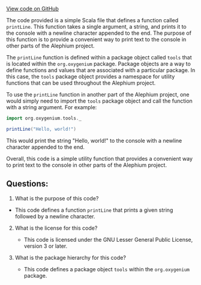 [View code on GitHub](https://github.com/oxygenium/oxygenium/tools/src/main/scala/org/oxygenium/tools/package.scala)

The code provided is a simple Scala file that defines a function called `printLine`. This function takes a single argument, a string, and prints it to the console with a newline character appended to the end. The purpose of this function is to provide a convenient way to print text to the console in other parts of the Alephium project.

The `printLine` function is defined within a package object called `tools` that is located within the `org.oxygenium` package. Package objects are a way to define functions and values that are associated with a particular package. In this case, the `tools` package object provides a namespace for utility functions that can be used throughout the Alephium project.

To use the `printLine` function in another part of the Alephium project, one would simply need to import the `tools` package object and call the function with a string argument. For example:

```scala
import org.oxygenium.tools._

printLine("Hello, world!")
```

This would print the string "Hello, world!" to the console with a newline character appended to the end.

Overall, this code is a simple utility function that provides a convenient way to print text to the console in other parts of the Alephium project.
## Questions: 
 1. What is the purpose of this code?
   - This code defines a function `printLine` that prints a given string followed by a newline character.

2. What is the license for this code?
   - This code is licensed under the GNU Lesser General Public License, version 3 or later.

3. What is the package hierarchy for this code?
   - This code defines a package object `tools` within the `org.oxygenium` package.